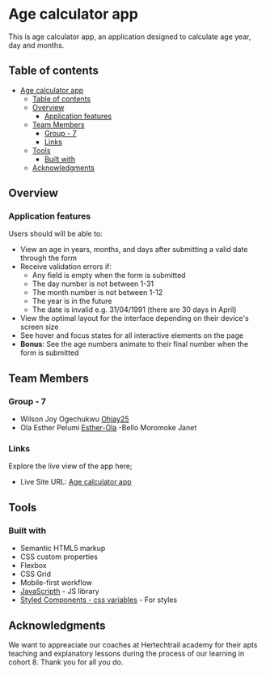 # Age calculator app

This is age calculator app, an application designed to calculate age year, day and months.

## Table of contents

- [Age calculator app](#age-calculator-app)
  - [Table of contents](#table-of-contents)
  - [Overview](#overview)
    - [Application features](#application-features)
  - [Team Members](#team-members)
    - [Group - 7](#group---7)
    - [Links](#links)
  - [Tools](#tools)
    - [Built with](#built-with)
  - [Acknowledgments](#acknowledgments)


## Overview

### Application features

Users should will be able to:

- View an age in years, months, and days after submitting a valid date through the form
- Receive validation errors if:
  - Any field is empty when the form is submitted
  - The day number is not between 1-31
  - The month number is not between 1-12
  - The year is in the future
  - The date is invalid e.g. 31/04/1991 (there are 30 days in April)
- View the optimal layout for the interface depending on their device's screen size
- See hover and focus states for all interactive elements on the page
- **Bonus**: See the age numbers animate to their final number when the form is submitted

## Team Members

### Group - 7

- Wilson Joy Ogechukwu [Ohjay25](https://github.com/Ohjay25/age-calculator-app-group-7)
- Ola Esther Pelumi [Esther-Ola](https://github.com/ESTHER-OLA/age-calculator-app-group-7)
-Bello Moromoke Janet [](https://github.com/)

### Links

Explore the live view of the app here; 

- Live Site URL: [Age calculator app](https://deploy-preview-3--sage-dieffenbachia-825984.netlify.app/)

## Tools

### Built with

- Semantic HTML5 markup
- CSS custom properties
- Flexbox
- CSS Grid
- Mobile-first workflow
- [JavaScripth](https://javescript.org/) - JS library
- [Styled Components - css variables](https://styled-components.com/) - For styles

## Acknowledgments

We want to appreaciate our coaches at Hertechtrail academy for their apts teaching and explanatory lessons during the process of our learning in cohort 8. Thank you for all you do.


